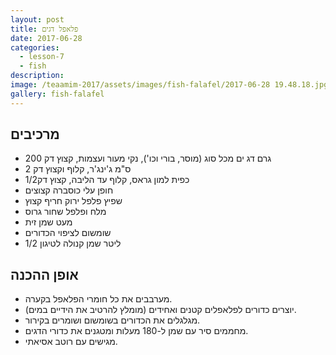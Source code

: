 ```yaml
---
layout: post
title: פלאפל דגים
date: 2017-06-28
categories:
  - lesson-7
  - fish
description: 
image: /teaamim-2017/assets/images/fish-falafel/2017-06-28 19.48.18.jpg
gallery: fish-falafel
---
```


## מרכיבים
- 200 גרם דג ים מכל סוג (מוסר, בורי וכו'), נקי מעור ועצמות, קצוץ דק
- 2 ס"מ ג'ינג'ר, קלוף וקצוץ דק
- 1/2כפית למון גראס, קלוף עד הליבה, קצוץ דק
- חופן עלי כוסברה קצוצים
- שפיץ פלפל ירוק חריף קצוץ
- מלח ופלפל שחור גרוס
- מעט שמן זית
- שומשום לציפוי הכדורים
- 1/2 ליטר שמן קנולה לטיגון
 
## אופן ההכנה
-  מערבבים את כל חומרי הפלאפל בקערה.
- יוצרים כדורים לפלאפלים קטנים ואחידים (מומלץ להרטיב את הידיים במים).
- מגלגלים את הכדורים בשומשום ושומרים בקירור.
-  מחממים סיר עם שמן ל-180 מעלות ומטגנים את כדורי הדגים.
- מגישים עם רוטב אסיאתי.
